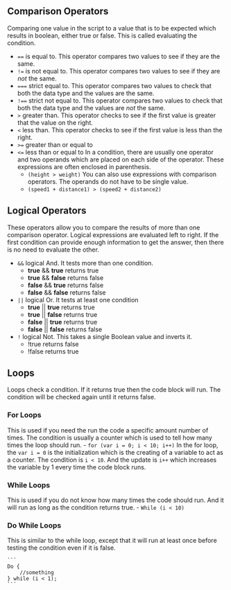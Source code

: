 ## Comparison Operators
Comparing one value in the script to a value that is to be expected which results in boolean, either true or false. This is called evaluating the condition.
- `==` is equal to. This operator compares two values to see if they are the same.
- `!=` is not equal to. This operator compares two values to see if they are *not* the same.
- `===` strict equal to. This operator compares two values to check that both the data type and the values are the same.
- `!==` strict not equal to. This operator compares two values to check that both the data type and the values are *not* the same.
- `>` greater than. This operator checks to see if the first value is greater that the value on the right.
- `<` less than. This operator checks to see if the first value is less than the right.
- `>=` greater than or equal to
- `<=` less than or equal to 
In a condition, there are usually one operator and two operands which are placed on each side of the operator. These expressions are often enclosed in parenthesis.
    - `(height > weight)`
You can also use expressions with comparison operators. The operands do not have to be single value.
    - `(speed1 + distance1) > (speed2 + distance2)`
## Logical Operators
These operators allow you to compare the results of more than one comparison operator. Logical expressions are evaluated left to right. If the first condition can provide enough information to get the answer, then there is no need to evaluate the other.
- `&&` logical And. It tests more than one condition.
    - **true** && **true** returns true
    - **true** && **false** returns false
    - **false** && **true** returns false
    - **false** && **false** returns false
- `||` logical Or. It tests at least one condition
    - **true** || **true** returns true
    - **true** || **false** returns true
    - **false** || **true** returns true
    - **false** || **false** returns false
- `!` logical Not. This takes a single Boolean value and inverts it.
    - !true returns false
    - !false returns true
## Loops
Loops check a condition. If it returns true then the code block will run. The condition will be checked again until it returns false.
### For Loops
This is used if you need the run the code a specific amount number of times. The condition is usually a counter which is used to tell how many times the loop should run.
    - `for (var i = 0; i < 10; i++)`
In the for loop, the `var i = 0` is the initialization which is the creating of a variable to act as a counter. The condition is `i < 10`. And the update is `i++` which increases the variable by 1 every time the code block runs.
### While Loops
This is used if you do not know how many times the code should run. And it will run as long as the condition returns true.
    - `While (i < 10)`
### Do While Loops
This is similar to the while loop, except that it will run at least once before testing the condition even if it is false.

    ```
    Do {
        //something
    } while (i < 1);
    ```

